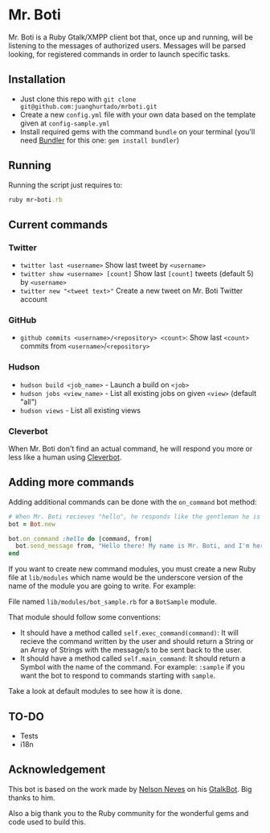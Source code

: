 # Mr. Boti

Mr. Boti is a Ruby Gtalk/XMPP client bot that, once up and running, will be listening to the messages of authorized users. Messages will be parsed looking, for registered commands in order to launch specific tasks.

## Installation

- Just clone this repo with `git clone git@github.com:juanghurtado/mrboti.git`
- Create a new `config.yml` file with your own data based on the template given at `config-sample.yml`
- Install required gems with the command `bundle` on your terminal
	(you'll need [Bundler](https://github.com/carlhuda/bundler) for this one: `gem install bundler`)

## Running

Running the script just requires to:

```ruby
ruby mr-boti.rb
```

## Current commands

### Twitter

- `twitter last <username>` Show last tweet by `<username>`
- `twitter show <username> [count]` Show last `[count]` tweets (default 5) by `<username>`
- `twitter new "<tweet text>"` Create a new tweet on Mr. Boti Twitter account

### GitHub

- `github commits <username>/<repository> <count>`: Show last `<count>` commits from `<username>`/`<repository>`

### Hudson

- `hudson build <job_name>` - Launch a build on `<job>`
- `hudson jobs <view_name>` - List all existing jobs on given `<view>` (default "all")
- `hudson views` - List all existing views

### Cleverbot

When Mr. Boti don't find an actual command, he will respond you more or less like a human using [Cleverbot]("http://cleverbot.com/").

## Adding more commands

Adding additional commands can be done with the `on_command` bot method:

```ruby
# When Mr. Boti recieves "hello", he responds like the gentleman he is
bot = Bot.new

bot.on_command :hello do |command, from|
  bot.send_message from, "Hello there! My name is Mr. Boti, and I'm here to help you."
end
```

If you want to create new command modules, you must create a new Ruby file at `lib/modules` which name would be the underscore version of the name of the module you are going to write. For example:

File named `lib/modules/bot_sample.rb` for a `BotSample` module.

That module should follow some conventions:

- It should have a method called `self.exec_command(command)`: It will recieve the command written by the user and should return a String or an Array of Strings with the message/s to be sent back to the user.
- It should have a method called `self.main_command`: It should return a Symbol with the name of the command. For example: `:sample` if you want the bot to respond to commands starting with `sample`.

Take a look at default modules to see how it is done.


## TO-DO

- Tests
- i18n

## Acknowledgement

This bot is based on the work made by [Nelson Neves](https://github.com/nneves) on
his [GtalkBot](https://github.com/nneves/GtalkBot). Big thanks to him.

Also a big thank you to the Ruby community for the wonderful gems and code used to build this.